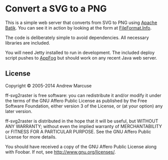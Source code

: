 # Convert a SVG to a PNG

This is a simple web server that converts from SVG to PNG using [Apache Batik](http://xmlgraphics.apache.org/batik/using/transcoder.html).  You can see it in action by looking at the form at [FileFormat.Info](http://www.fileformat.info/convert/image/svg2png.htm).

The code is deliberately simple to avoid dependencies.  All necessary libraries are included.

You will need Jetty installed to run in development.  The included deploy script pushes to [AppFog](https://www.appfog.com/) but should work on any recent Java web server.

## License

Copyright © 2005-2014 Andrew Marcuse

ff-svg2raster is free software: you can redistribute it and/or modify
it under the terms of the GNU Affero Public License as published by
the Free Software Foundation, either version 3 of the License, or
(at your option) any later version.

ff-svg2raster is distributed in the hope that it will be useful,
but WITHOUT ANY WARRANTY; without even the implied warranty of
MERCHANTABILITY or FITNESS FOR A PARTICULAR PURPOSE.  See the
GNU Affero Public License for more details.

You should have received a copy of the GNU Affero Public License
along with Foobar.  If not, see <http://www.gnu.org/licenses/>.